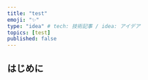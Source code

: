 ```yaml
---
title: "test"
emoji: "✨"
type: "idea" # tech: 技術記事 / idea: アイデア
topics: [test]
published: false
---
```

## はじめに